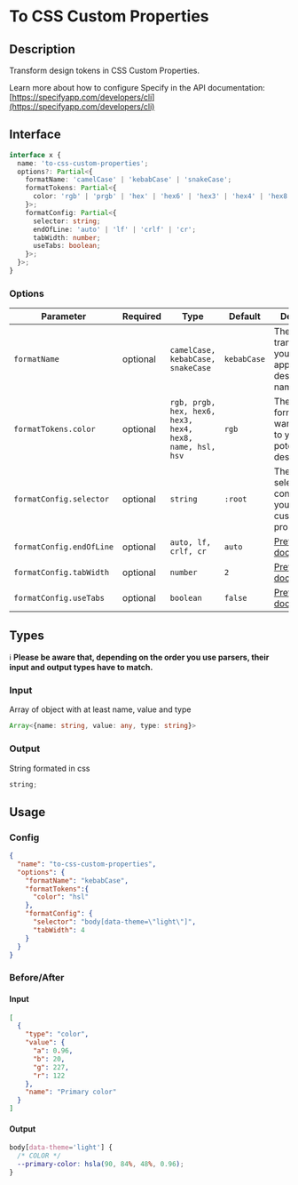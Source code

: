 # To CSS Custom Properties

## Description

Transform design tokens in CSS Custom Properties.

Learn more about how to configure Specify in the API documentation: [https://specifyapp.com/developers/cli](https://specifyapp.com/developers/cli)

## Interface

```ts
interface x {
  name: 'to-css-custom-properties';
  options?: Partial<{
    formatName: 'camelCase' | 'kebabCase' | 'snakeCase';
    formatTokens: Partial<{
      color: 'rgb' | 'prgb' | 'hex' | 'hex6' | 'hex3' | 'hex4' | 'hex8' | 'name' | 'hsl' | 'hsv';
    }>;
    formatConfig: Partial<{
      selector: string;
      endOfLine: 'auto' | 'lf' | 'crlf' | 'cr';
      tabWidth: number;
      useTabs: boolean;
    }>;
  }>;
}
```
### Options
| Parameter                | Required  | Type                                                     | Default    | Description                                                                    |
| ------------------------ | --------- | -------------------------------------------------------- | ---------- | ------------------------------------------------------------------------------ |
| `formatName`             | optional     | `camelCase, kebabCase, snakeCase`                        | `kebabCase` | The case transformation you want to apply to your design token name            |
| `formatTokens.color`     | optional     | `rgb, prgb, hex, hex6, hex3, hex4, hex8, name, hsl, hsv` | `rgb`           | The color format you want to apply to your potential color design token        |
| `formatConfig.selector`  | optional     | `string`                                                 | `:root` | The CSS selector containing your CSS custom properties                         |
| `formatConfig.endOfLine` | optional     | `auto, lf, crlf, cr`                                     | `auto`           | [Prettier documentation](https://prettier.io/docs/en/options.html#end-of-line) |
| `formatConfig.tabWidth`  | optional     | `number`                                                 | `2`           | [Prettier documentation](https://prettier.io/docs/en/options.html#tab-width)   |
| `formatConfig.useTabs`   | optional     | `boolean`                                                | `false`           | [Prettier documentation](https://prettier.io/docs/en/options.html#tabs)        |

## Types

ℹ️ **Please be aware that, depending on the order you use parsers, their input and output types have to match.**

### Input

Array of object with at least name, value and type

```ts
Array<{name: string, value: any, type: string}>
```

### Output

String formated in css

```ts
string;
```

## Usage
### Config

```json
{
  "name": "to-css-custom-properties",
  "options": {
    "formatName": "kebabCase",
    "formatTokens":{
      "color": "hsl"
    },
    "formatConfig": {
      "selector": "body[data-theme=\"light\"]",
      "tabWidth": 4
    }
  }
}
```
### Before/After

#### Input

```json
[
  {
    "type": "color",
    "value": {
      "a": 0.96,
      "b": 20,
      "g": 227,
      "r": 122
    },
    "name": "Primary color"
  }
]
```
#### Output

```css
body[data-theme='light'] {
  /* COLOR */
  --primary-color: hsla(90, 84%, 48%, 0.96);
}
```